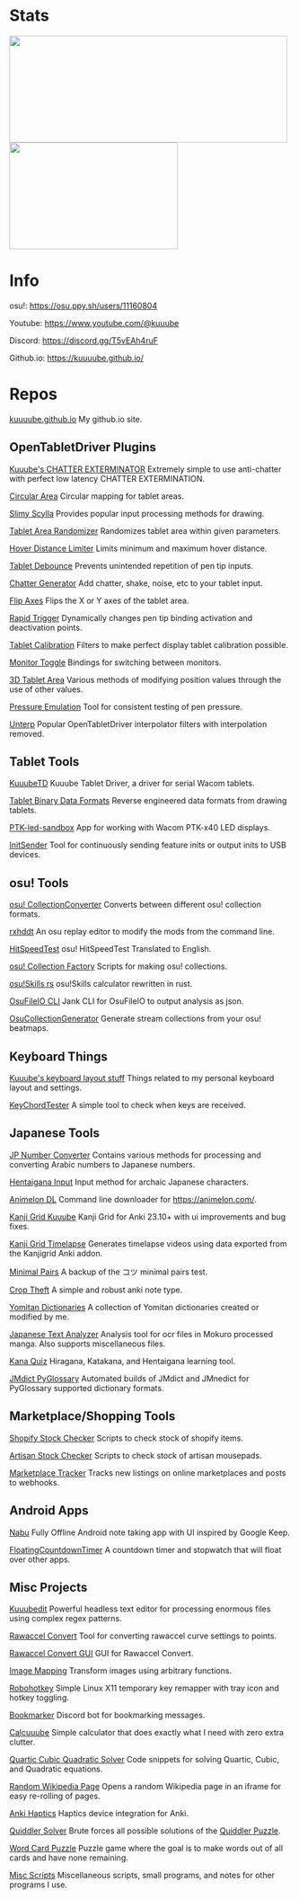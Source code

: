 # Stats

<img width="495" height="190" src="https://github-readme-stats-one-bice.vercel.app/api?username=Kuuuube&include_all_commits=true&show_icons=true&title_color=a500ff&text_color=b155ff&icon_color=a500ff&hide_border=true&bg_color=00000000"/> <img width="300" height="190" src="https://github-readme-stats.vercel.app/api/top-langs/?username=Kuuuube&size_weight=0.5&count_weight=0.5&langs_count=8&hide=html,powershell,css&layout=compact&exclude_repo=Kuuuube.github.io,generic_word_game,kana-quiz&title_color=a500ff&text_color=b155ff&hide_border=true&bg_color=00000000"/>

# Info

osu!: https://osu.ppy.sh/users/11160804

Youtube: https://www.youtube.com/@kuuube

Discord: https://discord.gg/T5vEAh4ruF

Github.io: https://kuuuube.github.io/

# Repos

[kuuuube.github.io](https://github.com/Kuuuube/Kuuuube.github.io) My github.io site.

## OpenTabletDriver Plugins

[Kuuube's CHATTER EXTERMINATOR](https://github.com/Kuuuube/Kuuube-s-CHATTER-EXTERMINATOR) Extremely simple to use anti-chatter with perfect low latency CHATTER EXTERMINATION.

[Circular Area](https://github.com/Kuuuube/Circular_Area) Circular mapping for tablet areas.

[Slimy Scylla](https://github.com/Kuuuube/Slimy_Scylla) Provides popular input processing methods for drawing.

[Tablet Area Randomizer](https://github.com/Kuuuube/Tablet_Area_Randomizer) Randomizes tablet area within given parameters.

[Hover Distance Limiter](https://github.com/Kuuuube/Hover_Distance_Limiter) Limits minimum and maximum hover distance.

[Tablet Debounce](https://github.com/Kuuuube/Tablet_Debounce) Prevents unintended repetition of pen tip inputs.

[Chatter Generator](https://github.com/Kuuuube/Chatter_Generator) Add chatter, shake, noise, etc to your tablet input.

[Flip Axes](https://github.com/Kuuuube/Flip_Axes) Flips the X or Y axes of the tablet area.

[Rapid Trigger](https://github.com/Kuuuube/Rapid_Trigger) Dynamically changes pen tip binding activation and deactivation points.

[Tablet Calibration](https://github.com/Kuuuube/Tablet_Calibration) Filters to make perfect display tablet calibration possible.

[Monitor Toggle](https://github.com/Kuuuube/monitor_toggle) Bindings for switching between monitors.

[3D Tablet Area](https://github.com/Kuuuube/3D_Tablet_Area) Various methods of modifying position values through the use of other values.

[Pressure Emulation](https://github.com/Kuuuube/Pressure_Emulation) Tool for consistent testing of pen pressure. 

[Unterp](https://github.com/Kuuuube/unterp) Popular OpenTabletDriver interpolator filters with interpolation removed.

## Tablet Tools

[KuuubeTD](https://github.com/Kuuuube/KuuubeTD) Kuuube Tablet Driver, a driver for serial Wacom tablets.

[Tablet Binary Data Formats](https://github.com/Kuuuube/tablet_binary_data_formats) Reverse engineered data formats from drawing tablets.

[PTK-led-sandbox](https://github.com/Kuuuube/PTK-led-sandbox) App for working with Wacom PTK-x40 LED displays.

[InitSender](https://github.com/Kuuuube/InitSender) Tool for continuously sending feature inits or output inits to USB devices.

## osu! Tools

[osu! CollectionConverter](https://github.com/Kuuuube/osu_CollectionConverter) Converts between different osu! collection formats.

[rxhddt](https://github.com/Kuuuube/rxhddt) An osu replay editor to modify the mods from the command line.

[HitSpeedTest](https://github.com/Kuuuube/HitSpeedTest) osu! HitSpeedTest Translated to English.

[osu! Collection Factory](https://github.com/Kuuuube/osu_collection_factory) Scripts for making osu! collections.

[osu!Skills rs](https://github.com/Kuuuube/osu_skills_rs) osu!Skills calculator rewritten in rust.

[OsuFileIO CLI](https://github.com/Kuuuube/OsuFileIO_CLI) Jank CLI for OsuFileIO to output analysis as json.

[OsuCollectionGenerator](https://github.com/Kuuuube/OsuCollectionGenerator) Generate stream collections from your osu! beatmaps. 

## Keyboard Things

[Kuuube's keyboard layout stuff](https://github.com/Kuuuube/kuuube_keyboard_layout_stuff) Things related to my personal keyboard layout and settings. 

[KeyChordTester](https://github.com/Kuuuube/KeyChordTester) A simple tool to check when keys are received. 

## Japanese Tools

[JP Number Converter](https://github.com/Kuuuube/jp_number_converter) Contains various methods for processing and converting Arabic numbers to Japanese numbers.

[Hentaigana Input](https://github.com/Kuuuube/hentaigana_input) Input method for archaic Japanese characters.

[Animelon DL](https://github.com/Kuuuube/animelon_dl) Command line downloader for https://animelon.com/.

[Kanji Grid Kuuube](https://github.com/Kuuuube/kanjigrid) Kanji Grid for Anki 23.10+ with ui improvements and bug fixes.

[Kanji Grid Timelapse](https://github.com/Kuuuube/kanjigrid-timelapse) Generates timelapse videos using data exported from the Kanjigrid Anki addon.

[Minimal Pairs](https://github.com/Kuuuube/minimal-pairs) A backup of the コツ minimal pairs test.

[Crop Theft](https://github.com/Kuuuube/crop-theft) A simple and robust anki note type.

[Yomitan Dictionaries](https://github.com/Kuuuube/yomitan-dictionaries) A collection of Yomitan dictionaries created or modified by me.

[Japanese Text Analyzer](https://github.com/Kuuuube/japanese_text_analyzer) Analysis tool for ocr files in Mokuro processed manga. Also supports miscellaneous files.

[Kana Quiz](https://github.com/Kuuuube/kana-quiz) Hiragana, Katakana, and Hentaigana learning tool.

[JMdict PyGlossary](https://github.com/Kuuuube/jmdict-pyglossary) Automated builds of JMdict and JMnedict for PyGlossary supported dictionary formats.

## Marketplace/Shopping Tools

[Shopify Stock Checker](https://github.com/Kuuuube/Shopify_Stock_Checker) Scripts to check stock of shopify items. 

[Artisan Stock Checker](https://github.com/Kuuuube/Artisan_Stock_Checker) Scripts to check stock of artisan mousepads. 

[Marketplace Tracker](https://github.com/Kuuuube/marketplace_tracker) Tracks new listings on online marketplaces and posts to webhooks.

## Android Apps

[Nabu](https://github.com/Kuuuube/Nabu) Fully Offline Android note taking app with UI inspired by Google Keep.

[FloatingCountdownTimer](https://github.com/Kuuuube/FloatingCountdownTimer) A countdown timer and stopwatch that will float over other apps.

## Misc Projects

[Kuuubedit](https://github.com/Kuuuube/kuuubedit) Powerful headless text editor for processing enormous files using complex regex patterns.

[Rawaccel Convert](https://github.com/Kuuuube/rawaccel_convert) Tool for converting rawaccel curve settings to points.

[Rawaccel Convert GUI](https://github.com/Kuuuube/rawaccel-convert-gui) GUI for Rawaccel Convert.

[Image Mapping](https://github.com/Kuuuube/image_mapping) Transform images using arbitrary functions.

[Robohotkey](https://github.com/Kuuuube/robohotkey) Simple Linux X11 temporary key remapper with tray icon and hotkey toggling.

[Bookmarker](https://github.com/Kuuuube/bookmarker) Discord bot for bookmarking messages.

[Calcuuube](https://github.com/Kuuuube/calcuuube) Simple calculator that does exactly what I need with zero extra clutter.

[Quartic Cubic Quadratic Solver](https://github.com/Kuuuube/Quartic_Cubic_Quadratic_Solver) Code snippets for solving Quartic, Cubic, and Quadratic equations. 

[Random Wikipedia Page](https://github.com/Kuuuube/random-wikipedia-page) Opens a random Wikipedia page in an iframe for easy re-rolling of pages.

[Anki Haptics](https://github.com/Kuuuube/ankihaptics) Haptics device integration for Anki.

[Quiddler Solver](https://github.com/Kuuuube/quiddler_solver) Brute forces all possible solutions of the [Quiddler Puzzle](https://www.setgame.com/quiddler/puzzle).

[Word Card Puzzle](https://github.com/Kuuuube/word-card-puzzle) Puzzle game where the goal is to make words out of all cards and have none remaining.

[Misc Scripts](https://github.com/Kuuuube/Misc_Scripts) Miscellaneous scripts, small programs, and notes for other programs I use.
